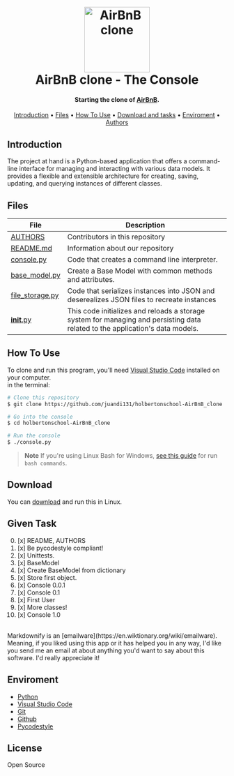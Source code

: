 <h1 align="center">
  <br>
  <a href="/"><img src="https://brandemia.org/sites/default/files/sites/default/files/bnb_billboard_01-2000x1125.jpg" alt="AirBnB clone" with=150px height=150px></a>
  <br>
  AirBnB clone - The Console
  <br>
</h1>

<h4 align="center">Starting the clone of <a href="https://es.airbnb.com/?_set_bev_on_new_domain=1690121026_MDAxMGMzNThjNjAy" target="_blank">AirBnB</a>.</h4>

<p align="center">
  <a href="#introduction">Introduction</a> •
  <a href="#files">Files</a> •
  <a href="#how-to-use">How To Use</a> •
  <a href="#download">Download and tasks</a> •
  <a href="#enviroment">Enviroment</a> •
  <a href="#license">Authors</a>
</p>

## Introduction

The project at hand is a Python-based application that offers a command-line interface for managing and interacting with various data models. It provides a flexible and extensible architecture for creating, saving, updating, and querying instances of different classes.

  ## Files
|File|Description|
|---|---|
|[AUTHORS](https://github.com/juandi131/holbertonschool-AirBnB_clone/blob/master/AUTHORS)|Contributors in this repository|
|[README.md](https://github.com/juandi131/holbertonschool-AirBnB_clone/blob/master/README.md)|Information about our repository|
|[console.py](https://github.com/juandi131/holbertonschool-AirBnB_clone/blob/master/console.py)|Code that creates a command line interpreter.|
|[base_model.py](https://github.com/juandi131/holbertonschool-AirBnB_clone/blob/master/models/base_model.py)|Create a Base Model with common methods and attributes.|
|[file_storage.py](https://github.com/juandi131/holbertonschool-AirBnB_clone/blob/master/models/engine/file_storage.py)|Code that serializes instances into JSON and deserealizes JSON files to recreate instances|
|[__init__.py](https://github.com/juandi131/holbertonschool-AirBnB_clone/blob/master/models/__init__.py)|This code initializes and reloads a storage system for managing and persisting data related to the application's data models.|

## How To Use

To clone and run this program, you'll need [Visual Studio Code](https://code.visualstudio.com) installed on your computer. <br>
in the terminal:

```bash
# Clone this repository
$ git clone https://github.com/juandi131/holbertonschool-AirBnB_clone

# Go into the console
$ cd holbertonschool-AirBnB_clone

# Run the console
$ ./console.py
```

> **Note**
> If you're using Linux Bash for Windows, [see this guide](https://www.howtogeek.com/261575/how-to-run-graphical-linux-desktop-applications-from-windows-10s-bash-shell/) for run `bash commands`.

## Download

You can [download](https://github.com/juandi131/holbertonschool-AirBnB_clone/archive/refs/heads/master.zip) and run this in Linux.

## Given Task

  0. [x] README, AUTHORS <br>
  1. [x] Be pycodestyle compliant! <br>
  2. [x] Unittests. <br>
  3. [x] BaseModel <br>
  4. [x] Create BaseModel from dictionary <br>
  5. [x] Store first object. <br>
  6. [x] Console 0.0.1 <br>
  7. [x] Console 0.1 <br>
  8. [x] First User <br>
  9. [x] More classes! <br>
  10. [x] Console 1.0 <br>
<br>
Markdownify is an [emailware](https://en.wiktionary.org/wiki/emailware). Meaning, if you liked using this app or it has helped you in any way, I'd like you send me an email at <bullredeyes@gmail.com> about anything you'd want to say about this software. I'd really appreciate it!


## Enviroment

- [Python](https://www.python.org)
- [Visual Studio Code](https://code.visualstudio.com)
- [Git](https://git-scm.com/)
- [Github](https://github.com)
- [Pycodestyle](https://pypi.org/project/pycodestyle/)

## License

Open Source
